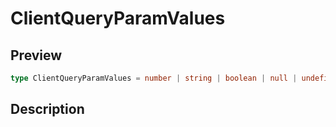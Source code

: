 
      
# ClientQueryParamValues

<div class="api-docs__section" data-reactroot="">

## Preview

</div><div class="api-docs__preview type single" data-reactroot="">

```ts
type ClientQueryParamValues = number | string | boolean | null | undefined;
```

</div><div class="api-docs__section" data-reactroot="">

## Description

</div><div class="api-docs__description" data-reactroot=""><span class="api-docs__do-not-parse">



</span></div>
